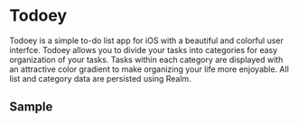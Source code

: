 # Todoey

Todoey is a simple to-do list app for iOS with a beautiful and colorful user interfce. Todoey allows you to divide your tasks into categories for easy organization of your tasks. Tasks within each category are displayed with an attractive color gradient to make organizing your life more enjoyable. All list and category data are persisted using Realm.

## Sample

![]()
